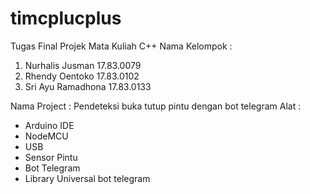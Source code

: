 # timcplucplus
Tugas Final Projek Mata Kuliah C++ 
Nama Kelompok :
1. Nurhalis Jusman 17.83.0079
2. Rhendy Oentoko 17.83.0102
3. Sri Ayu Ramadhona 17.83.0133

Nama Project : Pendeteksi buka tutup pintu dengan bot telegram
Alat : 
- Arduino IDE 
- NodeMCU
- USB 
- Sensor Pintu
- Bot Telegram
- Library Universal bot telegram

